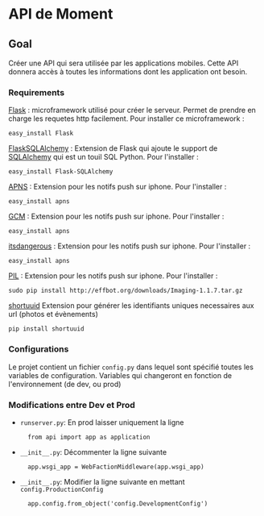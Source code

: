 # API de Moment

## Goal

Créer une API qui sera utilisée par les applications mobiles. Cette API donnera accès à toutes les informations dont les application ont besoin.



### Requirements

[Flask](http://flask.pocoo.org/) : microframework utilisé pour créer le serveur. Permet de prendre en charge les requetes http facilement. 
Pour installer ce microframework :

	easy_install Flask

[FlaskSQLAlchemy](http://packages.python.org/Flask-SQLAlchemy/) : Extension de Flask qui ajoute le support de [SQLAlchemy](http://www.sqlalchemy.org/) qui est un touil SQL Python. Pour l'installer :

	easy_install Flask-SQLAlchemy

[APNS](https://github.com/simonwhitaker/PyAPNs) : Extension pour les notifs push sur iphone. Pour l'installer :

	easy_install apns

[GCM](https://github.com/simonwhitaker/PyAPNs) : Extension pour les notifs push sur iphone. Pour l'installer :

	easy_install apns

[itsdangerous](https://github.com/simonwhitaker/PyAPNs) : Extension pour les notifs push sur iphone. Pour l'installer :

	easy_install apns

[PIL](http://www.pythonware.com/products/pil/) : Extension pour les notifs push sur iphone. Pour l'installer :

	sudo pip install http://effbot.org/downloads/Imaging-1.1.7.tar.gz
	
[shortuuid](https://github.com/stochastic-technologies/shortuuid/)
Extension pour générer les identifiants uniques necessaires aux url (photos et évènements)
	
	pip install shortuuid
	

### Configurations

Le projet contient un fichier `config.py` dans lequel sont spécifié toutes les variables de configuration. Variables qui changeront en fonction de l'environnement (de dev, ou prod)

### Modifications entre Dev et Prod

- `runserver.py`: En prod laisser uniquement la ligne
	
		from api import app as application

- `__init__.py`: Décommenter la ligne suivante

	
		app.wsgi_app = WebFactionMiddleware(app.wsgi_app)

- `__init__.py`: Modifier la ligne suivante en mettant `config.ProductionConfig`

		app.config.from_object('config.DevelopmentConfig')


